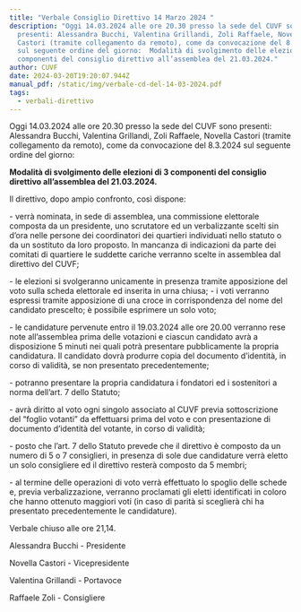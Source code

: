```yaml
---
title: "Verbale Consiglio Direttivo 14 Marzo 2024 "
description: "Oggi 14.03.2024 alle ore 20.30 presso la sede del CUVF sono
  presenti: Alessandra Bucchi, Valentina Grillandi, Zoli Raffaele, Novella
  Castori (tramite collegamento da remoto), come da convocazione del 8.3.2024
  sul seguente ordine del giorno:  Modalità di svolgimento delle elezioni di 3
  componenti del consiglio direttivo all’assemblea del 21.03.2024."
author: CUVF
date: 2024-03-20T19:20:07.944Z
manual_pdf: /static/img/verbale-cd-del-14-03-2024.pdf
tags:
  - verbali-direttivo
---
```

<!--StartFragment-->

Oggi 14.03.2024 alle ore 20.30 presso la sede del CUVF sono presenti: Alessandra Bucchi, Valentina Grillandi, Zoli Raffaele, Novella Castori (tramite collegamento da remoto), come da convocazione del 8.3.2024 sul seguente ordine del giorno:

**Modalità di svolgimento delle elezioni di 3 componenti del consiglio direttivo all’assemblea del 21.03.2024.**

Il direttivo, dopo ampio confronto, così dispone:

\- verrà nominata, in sede di assemblea, una commissione elettorale composta da un presidente, uno scrutatore ed un verbalizzante scelti sin d’ora nelle persone dei coordinatori dei quartieri individuati nello statuto o da un sostituto da loro proposto. In mancanza di indicazioni da parte dei comitati di quartiere le suddette cariche verranno scelte in assemblea dal direttivo del CUVF; 

\- le elezioni si svolgeranno unicamente in presenza tramite apposizione del voto sulla scheda elettorale ed inserita in urna chiusa; - i voti verranno espressi tramite apposizione di una croce in corrispondenza del nome del candidato prescelto; è possibile esprimere un solo voto; 

\- le candidature pervenute entro il 19.03.2024 alle ore 20.00 verranno rese note all’assemblea prima delle votazioni e ciascun candidato avrà a disposizione 5 minuti nei quali potrà presentare pubblicamente la propria candidatura. Il candidato dovrà produrre copia del documento d’identità, in corso di validità, se non presentato precedentemente; 

\- potranno presentare la propria candidatura i fondatori ed i sostenitori a norma dell’art. 7 dello Statuto; 

\- avrà diritto al voto ogni singolo associato al CUVF previa sottoscrizione del “foglio votanti” da effettuarsi prima del voto e con presentazione di documento d’identità del votante, in corso di validità; 

\- posto che l’art. 7 dello Statuto prevede che il direttivo è composto da un numero di 5 o 7 consiglieri, in presenza di sole due candidature verrà eletto un solo consigliere ed il direttivo resterà composto da 5 membri;

\- al termine delle operazioni di voto verrà effettuato lo spoglio delle schede e, previa verbalizzazione, verranno proclamati gli eletti identificati in coloro che hanno ottenuto maggiori voti (in caso di parità si sceglierà chi ha presentato precedentemente le candidature). 

Verbale chiuso alle ore 21,14.



Alessandra Bucchi - Presidente

Novella Castori - Vicepresidente

Valentina Grillandi - Portavoce

Raffaele Zoli - Consigliere

<!--EndFragment-->